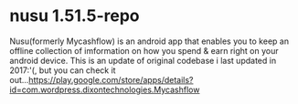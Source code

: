 # nusu 1.51.5-repo
Nusu(formerly Mycashflow) is an android app that enables you to keep an offline collection of imformation on how you spend &amp; earn right on your android device.
This is an update of original codebase i last updated in 2017:'(, but you can check it out...https://play.google.com/store/apps/details?id=com.wordpress.dixontechnologies.Mycashflow
